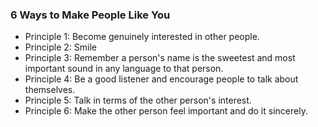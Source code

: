
### 6 Ways to Make People Like You
- Principle 1: Become genuinely interested in other people.
- Principle 2: Smile
- Principle 3: Remember a person's name is the sweetest and most important sound in any language to that person.
- Principle 4: Be a good listener and encourage people to talk about themselves.
- Principle 5: Talk in terms of the other person's interest.
- Principle 6: Make the other person feel important and do it sincerely.

  

